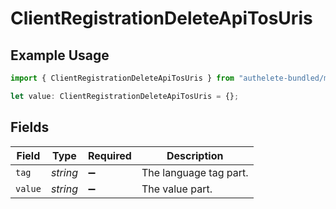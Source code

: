# ClientRegistrationDeleteApiTosUris

## Example Usage

```typescript
import { ClientRegistrationDeleteApiTosUris } from "authelete-bundled/models/operations";

let value: ClientRegistrationDeleteApiTosUris = {};
```

## Fields

| Field                  | Type                   | Required               | Description            |
| ---------------------- | ---------------------- | ---------------------- | ---------------------- |
| `tag`                  | *string*               | :heavy_minus_sign:     | The language tag part. |
| `value`                | *string*               | :heavy_minus_sign:     | The value part.        |